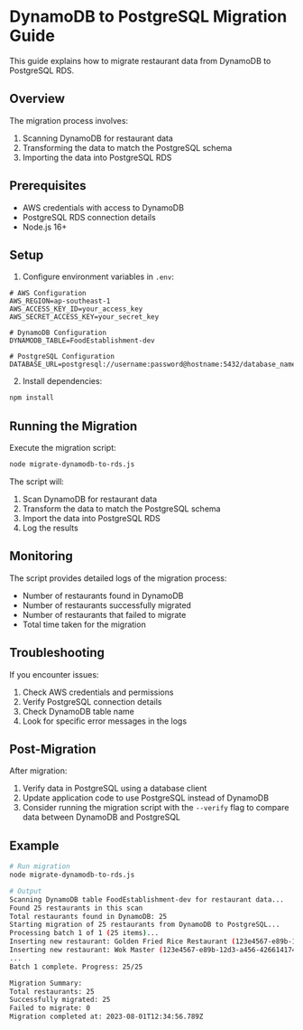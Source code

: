 # DynamoDB to PostgreSQL Migration Guide

This guide explains how to migrate restaurant data from DynamoDB to PostgreSQL RDS.

## Overview

The migration process involves:

1. Scanning DynamoDB for restaurant data
2. Transforming the data to match the PostgreSQL schema
3. Importing the data into PostgreSQL RDS

## Prerequisites

- AWS credentials with access to DynamoDB
- PostgreSQL RDS connection details
- Node.js 16+

## Setup

1. Configure environment variables in `.env`:

```
# AWS Configuration
AWS_REGION=ap-southeast-1
AWS_ACCESS_KEY_ID=your_access_key
AWS_SECRET_ACCESS_KEY=your_secret_key

# DynamoDB Configuration
DYNAMODB_TABLE=FoodEstablishment-dev

# PostgreSQL Configuration
DATABASE_URL=postgresql://username:password@hostname:5432/database_name
```

2. Install dependencies:

```bash
npm install
```

## Running the Migration

Execute the migration script:

```bash
node migrate-dynamodb-to-rds.js
```

The script will:

1. Scan DynamoDB for restaurant data
2. Transform the data to match the PostgreSQL schema
3. Import the data into PostgreSQL RDS
4. Log the results

## Monitoring

The script provides detailed logs of the migration process:

- Number of restaurants found in DynamoDB
- Number of restaurants successfully migrated
- Number of restaurants that failed to migrate
- Total time taken for the migration

## Troubleshooting

If you encounter issues:

1. Check AWS credentials and permissions
2. Verify PostgreSQL connection details
3. Check DynamoDB table name
4. Look for specific error messages in the logs

## Post-Migration

After migration:

1. Verify data in PostgreSQL using a database client
2. Update application code to use PostgreSQL instead of DynamoDB
3. Consider running the migration script with the `--verify` flag to compare data between DynamoDB and PostgreSQL

## Example

```bash
# Run migration
node migrate-dynamodb-to-rds.js

# Output
Scanning DynamoDB table FoodEstablishment-dev for restaurant data...
Found 25 restaurants in this scan
Total restaurants found in DynamoDB: 25
Starting migration of 25 restaurants from DynamoDB to PostgreSQL...
Processing batch 1 of 1 (25 items)...
Inserting new restaurant: Golden Fried Rice Restaurant (123e4567-e89b-12d3-a456-426614174000)
Inserting new restaurant: Wok Master (123e4567-e89b-12d3-a456-426614174001)
...
Batch 1 complete. Progress: 25/25

Migration Summary:
Total restaurants: 25
Successfully migrated: 25
Failed to migrate: 0
Migration completed at: 2023-08-01T12:34:56.789Z
```
